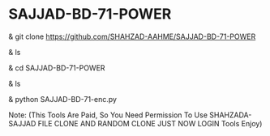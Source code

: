 # SAJJAD-BD-71-POWER

 & git clone https://github.com/SHAHZAD-AAHME/SAJJAD-BD-71-POWER

 & ls

 & cd SAJJAD-BD-71-POWER

 & ls

 & python SAJJAD-BD-71-enc.py



Note: (This Tools Are Paid, So You Need Permission To Use SHAHZADA-SAJJAD FILE CLONE AND RANDOM CLONE JUST NOW LOGIN Tools Enjoy)
